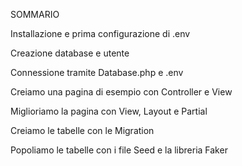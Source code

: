 SOMMARIO

Installazione e prima configurazione di .env

Creazione database e utente 

Connessione tramite Database.php e .env 

Creiamo una pagina di esempio con Controller e View

Miglioriamo la pagina con View, Layout e Partial

Creiamo le tabelle con le Migration

Popoliamo le tabelle con i file Seed e la libreria Faker
